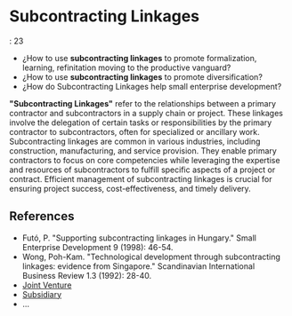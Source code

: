 # Subcontracting Linkages

: 23

- ¿How to use **subcontracting linkages** to promote formalization, learning,  refinitation moving to the productive vanguard?
- ¿How to use **subcontracting linkages** to promote diversification?
- ¿How do Subcontracting Linkages help small enterprise development?

**"Subcontracting Linkages"** refer to the relationships between a primary contractor and subcontractors in a supply chain or project. These linkages involve the delegation of certain tasks or responsibilities by the primary contractor to subcontractors, often for specialized or ancillary work. Subcontracting linkages are common in various industries, including construction, manufacturing, and service provision. They enable primary contractors to focus on core competencies while leveraging the expertise and resources of subcontractors to fulfill specific aspects of a project or contract. Efficient management of subcontracting linkages is crucial for ensuring project success, cost-effectiveness, and timely delivery.

## References

- Futó, P. "Supporting subcontracting linkages in Hungary." Small Enterprise Development 9 (1998): 46-54.
- Wong, Poh-Kam. "Technological development through subcontracting linkages: evidence from Singapore." Scandinavian International Business Review 1.3 (1992): 28-40.
- [Joint Venture](https://en.wikipedia.org/wiki/Joint_venture)
- [Subsidiary](https://en.wikipedia.org/wiki/Subsidiary)
- …